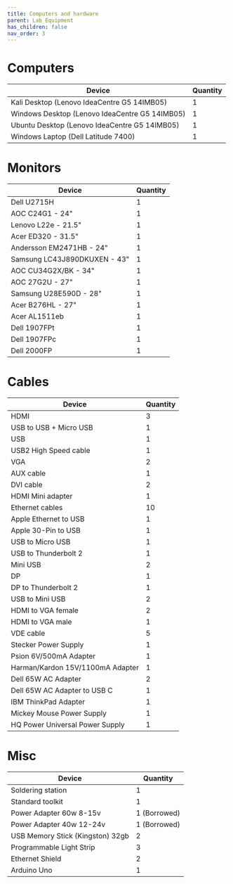 ```yaml
---
title: Computers and hardware
parent: Lab Equipment
has_children: false
nav_order: 3
---
```


# Computers

Device  | Quantity
------------- | -------------
Kali Desktop (Lenovo IdeaCentre G5 14IMB05) | 1
Windows Desktop (Lenovo IdeaCentre G5 14IMB05) | 1
Ubuntu Desktop (Lenovo IdeaCentre G5 14IMB05) | 1
Windows Laptop (Dell Latitude 7400) | 1

# Monitors

Device  | Quantity
------------- | -------------
Dell U2715H | 1
AOC C24G1 - 24" | 1
Lenovo L22e - 21.5" | 1
Acer ED320 - 31.5" | 1
Andersson EM2471HB - 24" | 1
Samsung LC43J890DKUXEN - 43" | 1
AOC CU34G2X/BK - 34" | 1
AOC 27G2U - 27" | 1
Samsung U28E590D - 28" | 1
Acer B276HL - 27" | 1
Acer AL1511eb | 1
Dell 1907FPt | 1
Dell 1907FPc | 1
Dell 2000FP | 1

# Cables

Device  | Quantity
------------- | -------------
HDMI | 3
USB to USB + Micro USB | 1
USB | 1
USB2 High Speed cable | 1
VGA | 2
AUX cable | 1
DVI cable | 2
HDMI Mini adapter | 1
Ethernet cables | 10
Apple Ethernet to USB | 1
Apple 30-Pin to USB | 1
USB to Micro USB | 1
USB to Thunderbolt 2 | 1
Mini USB | 2
DP | 1
DP to Thunderbolt 2 | 1
USB to Mini USB | 2
HDMI to VGA female | 2
HDMI to VGA male | 1
VDE cable | 5
Stecker Power Supply | 1
Psion 6V/500mA Adapter | 1
Harman/Kardon 15V/1100mA Adapter | 1
Dell 65W AC Adapter | 2
Dell 65W AC Adapter to USB C | 1
IBM ThinkPad Adapter | 1
Mickey Mouse Power Supply | 1
HQ Power Universal Power Supply | 1

# Misc

Device  | Quantity
------------- | -------------
Soldering station | 1
Standard toolkit | 1
Power Adapter 60w 8-15v | 1 (Borrowed)
Power Adapter 40w 12-24v | 1 (Borrowed)
USB Memory Stick (Kingston) 32gb | 2
Programmable Light Strip | 3
Ethernet Shield | 2
Arduino Uno | 1






